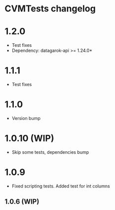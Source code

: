 # CVMTests changelog

# 1.2.0

* Test fixes
* Dependency: datagarok-api >= 1.24.0*

# 1.1.1

* Test fixes

# 1.1.0

* Version bump

# 1.0.10 (WIP)

* Skip some tests, dependencies bump

# 1.0.9

* Fixed scripting tests. Added test for int columns

## 1.0.6 (WIP)
